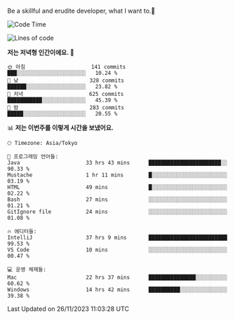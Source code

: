 Be a skillful and erudite developer, what I want to.👶

<!--START_SECTION:waka-->
![Code Time](http://img.shields.io/badge/Code%20Time-234%20hrs%2047%20mins-blue)

![Lines of code](https://img.shields.io/badge/%EC%A0%80%EB%8A%94%20%EC%97%AC%ED%83%9C%EA%B9%8C%EC%A7%80%20-735.0%20thousand%20%EC%A4%84%EC%9D%98%20%EC%BD%94%EB%93%9C%EB%A5%BC%20%EC%9E%91%EC%84%B1%ED%96%88%EC%96%B4%EC%9A%94.-blue)

**저는 저녁형 인간이에요. 🦉** 

```text
🌞 아침                     141 commits         ███░░░░░░░░░░░░░░░░░░░░░░   10.24 % 
🌆 낮　                     328 commits         ██████░░░░░░░░░░░░░░░░░░░   23.82 % 
🌃 저녁                     625 commits         ███████████░░░░░░░░░░░░░░   45.39 % 
🌙 밤　                     283 commits         █████░░░░░░░░░░░░░░░░░░░░   20.55 % 
```


📊 **저는 이번주를 이렇게 시간을 보냈어요.** 

```text
🕑︎ Timezone: Asia/Tokyo

💬 프로그래밍 언어들: 
Java                     33 hrs 43 mins      ███████████████████████░░   90.33 % 
Mustache                 1 hr 11 mins        █░░░░░░░░░░░░░░░░░░░░░░░░   03.19 % 
HTML                     49 mins             █░░░░░░░░░░░░░░░░░░░░░░░░   02.22 % 
Bash                     27 mins             ░░░░░░░░░░░░░░░░░░░░░░░░░   01.21 % 
GitIgnore file           24 mins             ░░░░░░░░░░░░░░░░░░░░░░░░░   01.08 % 

🔥 에디터들: 
IntelliJ                 37 hrs 9 mins       █████████████████████████   99.53 % 
VS Code                  10 mins             ░░░░░░░░░░░░░░░░░░░░░░░░░   00.47 % 

💻 운영 체제들: 
Mac                      22 hrs 37 mins      ███████████████░░░░░░░░░░   60.62 % 
Windows                  14 hrs 42 mins      ██████████░░░░░░░░░░░░░░░   39.38 % 
```


 Last Updated on 26/11/2023 11:03:28 UTC
<!--END_SECTION:waka-->
